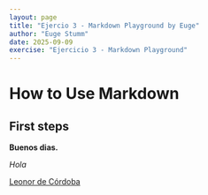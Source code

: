 ```yaml
---
layout: page
title: "Ejercio 3 - Markdown Playground by Euge"
author: "Euge Stumm"
date: 2025-09-09
exercise: "Ejercicio 3 - Markdown Playground"
---
```


# How to Use Markdown

## First steps

**Buenos dias.** 

*Hola*


[Leonor de Córdoba](https://www.google.com)



